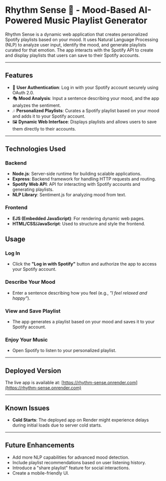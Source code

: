 # Rhythm Sense 🎵 - Mood-Based AI-Powered Music Playlist Generator

Rhythm Sense is a dynamic web application that creates personalized Spotify playlists based on your mood. It uses Natural Language Processing (NLP) to analyze user input, identify the mood, and generate playlists curated for that emotion. The app interacts with the Spotify API to create and display playlists that users can save to their Spotify accounts.

---

## **Features**
- 🌟 **User Authentication**: Log in with your Spotify account securely using OAuth 2.0.
- 🎭 **Mood Analysis**: Input a sentence describing your mood, and the app analyzes the sentiment.
- 🎶 **Personalized Playlists**: Curates a Spotify playlist based on your mood and adds it to your Spotify account.
- 🖼️ **Dynamic Web Interface**: Displays playlists and allows users to save them directly to their accounts.

---

## **Technologies Used**
### **Backend**
- **Node.js**: Server-side runtime for building scalable applications.
- **Express**: Backend framework for handling HTTP requests and routing.
- **Spotify Web API**: API for interacting with Spotify accounts and generating playlists.
- **NLP Library**: Sentiment.js for analyzing mood from text.

### **Frontend**
- **EJS (Embedded JavaScript)**: For rendering dynamic web pages.
- **HTML/CSS/JavaScript**: Used to structure and style the frontend.

## **Usage**
### **Log In**
- Click the **"Log in with Spotify"** button and authorize the app to access your Spotify account.

### **Describe Your Mood**
- Enter a sentence describing how you feel (e.g., _"I feel relaxed and happy"_).

### **View and Save Playlist**
- The app generates a playlist based on your mood and saves it to your Spotify account. 

### **Enjoy Your Music**
- Open Spotify to listen to your personalized playlist.

---

## **Deployed Version**
The live app is available at:
[https://rhythm-sense.onrender.com](https://rhythm-sense.onrender.com)

---

## **Known Issues**
- **Cold Starts**: The deployed app on Render might experience delays during initial loads due to server cold starts.

---

## **Future Enhancements**
- Add more NLP capabilities for advanced mood detection.
- Include playlist recommendations based on user listening history.
- Introduce a "share playlist" feature for social interactions.
- Create a mobile-friendly UI.
